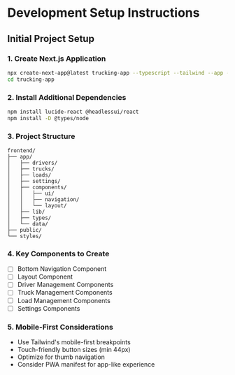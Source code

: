 # Development Setup Instructions

## Initial Project Setup

### 1. Create Next.js Application
```bash
npx create-next-app@latest trucking-app --typescript --tailwind --app --use-npm
cd trucking-app
```

### 2. Install Additional Dependencies
```bash
npm install lucide-react @headlessui/react
npm install -D @types/node
```

### 3. Project Structure
```
frontend/
├── app/
│   ├── drivers/
│   ├── trucks/
│   ├── loads/
│   ├── settings/
│   ├── components/
│   │   ├── ui/
│   │   ├── navigation/
│   │   └── layout/
│   ├── lib/
│   ├── types/
│   └── data/
├── public/
└── styles/
```

### 4. Key Components to Create
- [ ] Bottom Navigation Component
- [ ] Layout Component
- [ ] Driver Management Components
- [ ] Truck Management Components
- [ ] Load Management Components
- [ ] Settings Components

### 5. Mobile-First Considerations
- Use Tailwind's mobile-first breakpoints
- Touch-friendly button sizes (min 44px)
- Optimize for thumb navigation
- Consider PWA manifest for app-like experience
